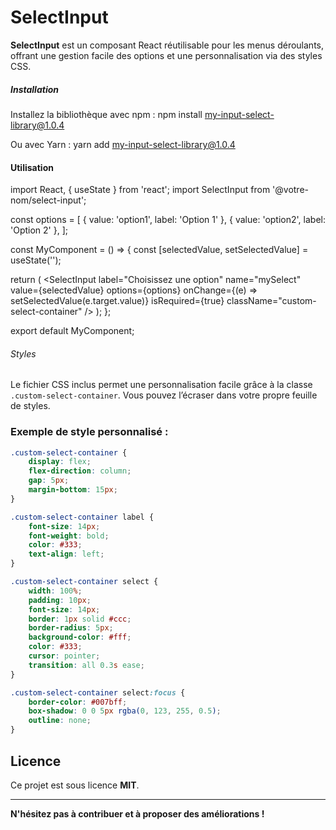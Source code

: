 # SelectInput

**SelectInput** est un composant React réutilisable pour les menus déroulants, offrant une gestion facile des options et une personnalisation via des styles CSS.

#####  Installation

Installez la bibliothèque avec npm :
 npm install my-input-select-library@1.0.4

Ou avec Yarn :
yarn add my-input-select-library@1.0.4

#### Utilisation
import React, { useState } from 'react';
import SelectInput from '@votre-nom/select-input';

const options = [
  { value: 'option1', label: 'Option 1' },
  { value: 'option2', label: 'Option 2' },
];

const MyComponent = () => {
  const [selectedValue, setSelectedValue] = useState('');

  return (
    <SelectInput
      label="Choisissez une option"
      name="mySelect"
      value={selectedValue}
      options={options}
      onChange={(e) => setSelectedValue(e.target.value)}
      isRequired={true}
      className="custom-select-container"
    />
  );
};

export default MyComponent;


###### Styles

Le fichier CSS inclus permet une personnalisation facile grâce à la classe `.custom-select-container`. Vous pouvez l’écraser dans votre propre feuille de styles.

### Exemple de style personnalisé :

```css
.custom-select-container {
    display: flex;
    flex-direction: column;
    gap: 5px;
    margin-bottom: 15px;
}

.custom-select-container label {
    font-size: 14px;
    font-weight: bold;
    color: #333;
    text-align: left;
}

.custom-select-container select {
    width: 100%;
    padding: 10px;
    font-size: 14px;
    border: 1px solid #ccc;
    border-radius: 5px;
    background-color: #fff;
    color: #333;
    cursor: pointer;
    transition: all 0.3s ease;
}

.custom-select-container select:focus {
    border-color: #007bff;
    box-shadow: 0 0 5px rgba(0, 123, 255, 0.5);
    outline: none;
}
```

## Licence

Ce projet est sous licence **MIT**.

---

 **N'hésitez pas à contribuer et à proposer des améliorations !**
